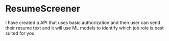 # ResumeScreener
I have created a API that uses basic authorization and then user can send their resume text and it will use ML models to identify which job role is best suited for you.
